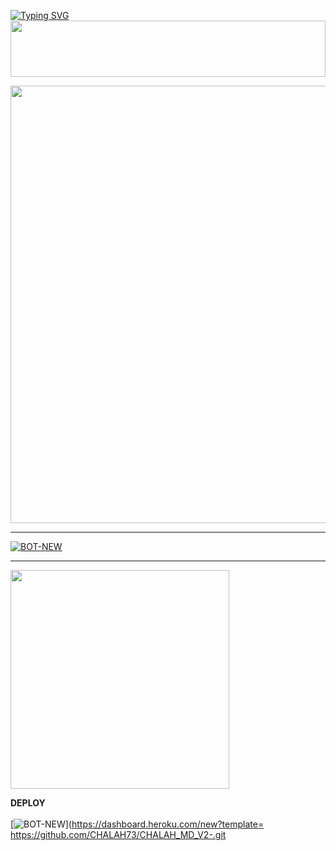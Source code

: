 

 [![Typing SVG](https://readme-typing-svg.herokuapp.com?font=Rockstar-ExtraBold&color=F01&lines=CHALAH+ＭＤ+V2+ＷＨＡＴＳＡＰＰ+ＢＯＴ)](https://git.io/typing-svg)
<img src="https://i.imgur.com/dBaSKWF.gif" height="90" width="100%">

<img src="https://i.ibb.co/LDkGq0DT/SulaMd.jpg"  width="700px">
</a>
<hr>
 <p align="center">


[![BOT-NEW](https://telegra.ph/file/99460844d012cad1b7ee4.jpg)](https://wa.me/94776938009)
<hr>



<a href="https://whatsapp.com/channel/0029Vb3v0Fe1dAvw1XUIV61t"><img src="https://img.shields.io/badge/Join%20Our%20WhatsApp%20Channel-green"  width="350"></a>



<b>DEPLOY</b>
</br>
</br>
 [![BOT-NEW](https://img.shields.io/badge/asitha_md_deploy_on_heroku-430098?style=for-the-badge&logo=heroku&logoColor=white&buttcode=1n2i3m4a)](https://dashboard.heroku.com/new?template=       https://github.com/CHALAH73/CHALAH_MD_V2-.git
